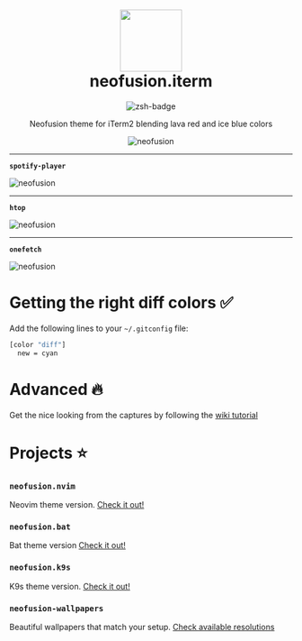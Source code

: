 <div align="center">
    <h1>
        <img src="https://i.ibb.co/QjXq0yF/logo.jpg" width="110" />
        <br />neofusion.iterm
    </h1>
</div>

<p align="center">
    <img src="https://img.shields.io/badge/-%23!%2Fbin%2Fzsh-1f425f.svg?style=for-the-badge&logo=zsh" alt="zsh-badge" />
</p>

<p align="center">
    Neofusion theme for iTerm2 blending lava red and ice blue colors
</p>

<p align="center">
    <img src="https://i.ibb.co/jgtjBfp/neofusion-iterm.png" alt="neofusion" />
    <hr/>
    <p><b><code>spotify-player</code></b></p>
    <img src="https://i.ibb.co/wJ2nY9h/neofusion-spotify-tui.png" alt="neofusion" />
    <hr/>
    <p><b><code>htop</code></b></p>
    <img src="https://i.ibb.co/hYdNwxh/neofusion-htop.png" alt="neofusion" />
    <hr />
    <p><b><code>onefetch</code></b></p>
    <img src="https://i.ibb.co/NLS5wSc/neofusion-onefetch.png" alt="neofusion" />
</p>

# Getting the right diff colors ✅

Add the following lines to your `~/.gitconfig` file:

```bash
[color "diff"]
  new = cyan
```

# Advanced 🔥

Get the nice looking from the captures by following the [wiki tutorial](https://github.com/diegoulloao/neofusion.iterm/wiki/Advanced-Customization)

# Projects ⭐

### `neofusion.nvim`

Neovim theme version. [Check it out!](https://github.com/diegoulloao/neofusion.nvim)

### `neofusion.bat`

Bat theme version [Check it out!](https://github.com/diegoulloao/neofusion.bat/)

### `neofusion.k9s`

K9s theme version. [Check it out!](https://github.com/diegoulloao/neofusion.k9s)

### `neofusion-wallpapers`

Beautiful wallpapers that match your setup. [Check available resolutions](https://github.com/diegoulloao/neofusion-wallpapers?tab=readme-ov-file)
